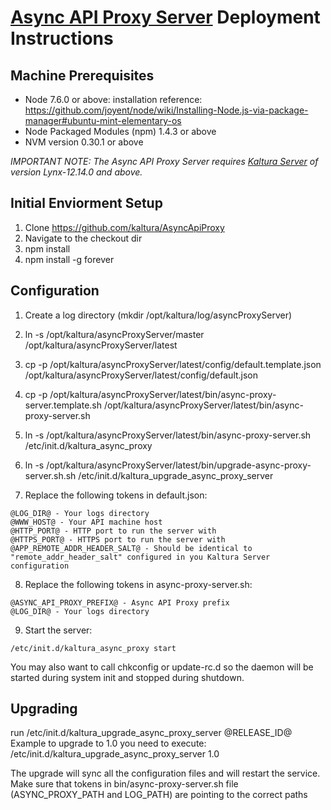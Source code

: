# [Async API Proxy Server](https://github.com/kaltura/AsyncApiProxy) Deployment Instructions

## Machine Prerequisites
- Node 7.6.0 or above: installation reference: https://github.com/joyent/node/wiki/Installing-Node.js-via-package-manager#ubuntu-mint-elementary-os
- Node Packaged Modules (npm) 1.4.3 or above
- NVM version 0.30.1 or above

*IMPORTANT NOTE: 
The Async API Proxy Server requires [Kaltura Server](https://github.com/kaltura/server) of version Lynx-12.14.0 and above.*


## Initial Enviorment Setup
1. Clone https://github.com/kaltura/AsyncApiProxy
2. Navigate to the checkout dir
3. npm install
4. npm install -g forever

## Configuration
1. Create a log directory (mkdir /opt/kaltura/log/asyncProxyServer)
2. ln -s /opt/kaltura/asyncProxyServer/master /opt/kaltura/asyncProxyServer/latest
    
3. cp -p /opt/kaltura/asyncProxyServer/latest/config/default.template.json /opt/kaltura/asyncProxyServer/latest/config/default.json
4. cp -p /opt/kaltura/asyncProxyServer/latest/bin/async-proxy-server.template.sh /opt/kaltura/asyncProxyServer/latest/bin/async-proxy-server.sh
    
5. ln -s /opt/kaltura/asyncProxyServer/latest/bin/async-proxy-server.sh /etc/init.d/kaltura_async_proxy
6. ln -s /opt/kaltura/asyncProxyServer/latest/bin/upgrade-async-proxy-server.sh.sh /etc/init.d/kaltura_upgrade_async_proxy_server

7. Replace the following tokens in default.json:
```
@LOG_DIR@ - Your logs directory
@WWW_HOST@ - Your API machine host
@HTTP_PORT@ - HTTP port to run the server with
@HTTPS_PORT@ - HTTPS port to run the server with
@APP_REMOTE_ADDR_HEADER_SALT@ - Should be identical to "remote_addr_header_salt" configured in you Kaltura Server configuration
```

8. Replace the following tokens in async-proxy-server.sh:
```
@ASYNC_API_PROXY_PREFIX@ - Async API Proxy prefix
@LOG_DIR@ - Your logs directory
```

9. Start the server:
```
/etc/init.d/kaltura_async_proxy start
```
You may also want to call chkconfig or update-rc.d so the daemon will be started during system init and stopped during shutdown.

## Upgrading
run /etc/init.d/kaltura_upgrade_async_proxy_server @RELEASE_ID@
Example to upgrade to 1.0 you need to execute: /etc/init.d/kaltura_upgrade_async_proxy_server 1.0

The upgrade will sync all the configuration files and will restart the service.
Make sure that tokens in bin/async-proxy-server.sh file (ASYNC_PROXY_PATH and LOG_PATH) are pointing to the correct paths
